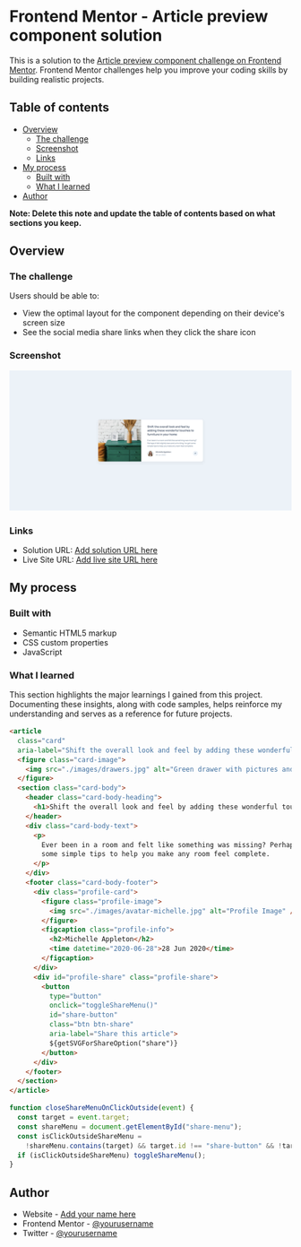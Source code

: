 # Frontend Mentor - Article preview component solution

This is a solution to the [Article preview component challenge on Frontend Mentor](https://www.frontendmentor.io/challenges/article-preview-component-dYBN_pYFT). Frontend Mentor challenges help you improve your coding skills by building realistic projects.

## Table of contents

- [Overview](#overview)
  - [The challenge](#the-challenge)
  - [Screenshot](#screenshot)
  - [Links](#links)
- [My process](#my-process)
  - [Built with](#built-with)
  - [What I learned](#what-i-learned)
- [Author](#author)

**Note: Delete this note and update the table of contents based on what sections you keep.**

## Overview

### The challenge

Users should be able to:

- View the optimal layout for the component depending on their device's screen size
- See the social media share links when they click the share icon

### Screenshot

![](./screenshot.jpg)

### Links

- Solution URL: [Add solution URL here](https://your-solution-url.com)
- Live Site URL: [Add live site URL here](https://your-live-site-url.com)

## My process

### Built with

- Semantic HTML5 markup
- CSS custom properties
- JavaScript

### What I learned

This section highlights the major learnings I gained from this project. Documenting these insights, along with code samples, helps reinforce my understanding and serves as a reference for future projects.

```html
<article
  class="card"
  aria-label="Shift the overall look and feel by adding these wonderful touches to furniture in your home">
  <figure class="card-image">
    <img src="./images/drawers.jpg" alt="Green drawer with pictures and a wheat-filled vessel on top" />
  </figure>
  <section class="card-body">
    <header class="card-body-heading">
      <h1>Shift the overall look and feel by adding these wonderful touches to furniture in your home</h1>
    </header>
    <div class="card-body-text">
      <p>
        Ever been in a room and felt like something was missing? Perhaps it felt slightly bare and uninviting. I've got
        some simple tips to help you make any room feel complete.
      </p>
    </div>
    <footer class="card-body-footer">
      <div class="profile-card">
        <figure class="profile-image">
          <img src="./images/avatar-michelle.jpg" alt="Profile Image" />
        </figure>
        <figcaption class="profile-info">
          <h2>Michelle Appleton</h2>
          <time datetime="2020-06-28">28 Jun 2020</time>
        </figcaption>
      </div>
      <div id="profile-share" class="profile-share">
        <button
          type="button"
          onclick="toggleShareMenu()"
          id="share-button"
          class="btn btn-share"
          aria-label="Share this article">
          ${getSVGForShareOption("share")}
        </button>
      </div>
    </footer>
  </section>
</article>
```

```js
function closeShareMenuOnClickOutside(event) {
  const target = event.target;
  const shareMenu = document.getElementById("share-menu");
  const isClickOutsideShareMenu =
    !shareMenu.contains(target) && target.id !== "share-button" && !target.closest("#share-button svg");
  if (isClickOutsideShareMenu) toggleShareMenu();
}
```

## Author

- Website - [Add your name here](https://www.your-site.com)
- Frontend Mentor - [@yourusername](https://www.frontendmentor.io/profile/yourusername)
- Twitter - [@yourusername](https://www.twitter.com/yourusername)

